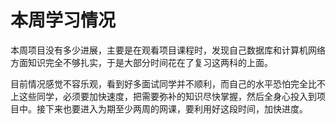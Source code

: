 # 本周学习情况
本周项目没有多少进展，主要是在观看项目课程时，发现自己数据库和计算机网络方面知识完全不够扎实，于是大部分时间花在了复习这两科的上面。

目前情况感觉不容乐观，看到好多面试同学并不顺利，而自己的水平恐怕完全比不上这些同学，必须要加快速度，把需要弥补的知识尽快掌握，然后全身心投入到项目中。接下来也要进入为期至少两周的网课，要利用好这段时间，加快进度。
